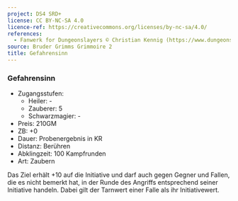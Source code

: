 ```yaml
---
project: DS4 SRD+
license: CC BY-NC-SA 4.0
licence-ref: https://creativecommons.org/licenses/by-nc-sa/4.0/
references: 
  - Fanwerk for Dungeonslayers © Christian Kennig (https://www.dungeonslayers.net/)
source: Bruder Grimms Grimmoire 2
title: Gefahrensinn
---
```


### Gefahrensinn

- Zugangsstufen:
  - Heiler: -
  - Zauberer: 5
  - Schwarzmagier: -
- Preis: 210GM
- ZB: +0
- Dauer: Probenergebnis in KR
- Distanz: Berühren
- Abklingzeit: 100 Kampfrunden
- Art: Zaubern

Das Ziel erhält +10 auf die Initiative und darf auch gegen Gegner und Fallen, die es nicht bemerkt hat, in der Runde des Angriffs entsprechend seiner Initiative handeln. Dabei gilt der Tarnwert einer Falle als ihr Initiativewert.

